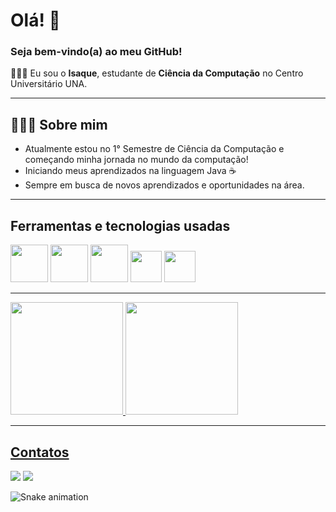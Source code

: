 # Olá! 👋

### Seja bem-vindo(a) ao meu GitHub!

🙋🏻‍♂️ Eu sou o **Isaque**, estudante de **Ciência da Computação** no Centro Universitário UNA.

---

## 👨🏻‍💻 Sobre mim
- Atualmente estou no 1° Semestre de Ciência da Computação e começando minha jornada no mundo da computação!
- Iniciando meus aprendizados na linguagem Java ☕
- Sempre em busca de novos aprendizados e oportunidades na área.

---

## Ferramentas e tecnologias usadas
<img src="https://cdn.jsdelivr.net/gh/devicons/devicon@latest/icons/java/java-original-wordmark.svg" width="60" height="60" /> <img src="https://cdn.jsdelivr.net/gh/devicons/devicon@latest/icons/mysql/mysql-original-wordmark.svg" width="60" height="60" /> 
<img src="https://cdn.jsdelivr.net/gh/devicons/devicon@latest/icons/sqlite/sqlite-original-wordmark.svg" width="60" height="60" /> 
<img src="https://cdn.jsdelivr.net/gh/devicons/devicon@latest/icons/git/git-original.svg" width="50" height="50" />
<img src="https://cdn.jsdelivr.net/gh/devicons/devicon@latest/icons/vscode/vscode-original.svg" width="50" height="50" />

---

<div>
<a href="https://github.com/isaqueguimaraes">
<img loading="lazy" height="180em" src="https://github-readme-stats.vercel.app/api/top-langs/?username=isaqueguimaraes&layout=compact&langs_count=7&theme=github_dark"/>
<img loading="lazy" height="180em" src="https://github-readme-stats.vercel.app/api?username=isaqueguimaraes&show_icons=true&theme=github_dark&include_all_commits=true&count_private=true"/>

---

## Contatos
<div>
<a href="https://www.linkedin.com/in/isaqueguimaraes" target="_blank"><img loading="lazy" src="https://img.shields.io/badge/-LinkedIn-%230077B5?style=for-the-badge&logo=linkedin&logoColor=white" target="_blank"></a>   
<a href = "mailto:contato@isaquegabriel2112206@gmail.com"><img loading="lazy" src="https://img.shields.io/badge/Gmail-D14836?style=for-the-badge&logo=gmail&logoColor=white" target="_blank"></a>
</div>

![Snake animation](https://github.com/isaqueguimaraes/isaqueguimaraes/blob/output/github-contribution-grid-snake.svg)
